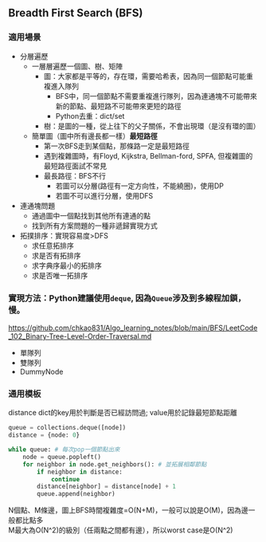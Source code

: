 ## Breadth First Search (BFS)
### 適用場景
- 分層遍歷
  - 一層層遍歷一個圖、樹、矩陣
    - 圖：大家都是平等的，存在環，需要哈希表，因為同一個節點可能重複進入隊列
      - BFS中，同一個節點不需要重複進行隊列，因為連通塊不可能帶來新的節點、最短路不可能帶來更短的路徑
      - Python去重：dict/set 
    - 樹：是圖的一種，從上往下的父子關係，不會出現環（是沒有環的圖）
  - 簡單圖（圖中所有邊長都一樣）**最短路徑**
    - 第一次BFS走到某個點，那條路一定是最短路徑 
    - 遇到複雜圖時，有Floyd, Kijkstra, Bellman-ford, SPFA, 但複雜圖的最短路徑面試不常見
    - 最長路徑：BFS不行
      - 若圖可以分層(路徑有一定方向性，不能繞圈)，使用DP
      - 若圖不可以進行分層，使用DFS
- 連通塊問題
  - 通過圖中一個點找到其他所有連通的點
  - 找到所有方案問題的一種非遞歸實現方式 
- 拓撲排序：實現容易度>DFS 
  - 求任意拓排序
  - 求是否有拓排序
  - 求字典序最小的拓排序
  - 求是否唯一拓排序
### 實現方法：Python建議使用`deque`, 因為`Queue`涉及到多線程加鎖，慢。
https://github.com/chkao831/Algo_learning_notes/blob/main/BFS/LeetCode_102_Binary-Tree-Level-Order-Traversal.md
- 單隊列
- 雙隊列
- DummyNode
### 通用模板
distance dict的key用於判斷是否已經訪問過; value用於記錄最短節點距離
```python
queue = collections.deque([node])
distance = {node: 0}

while queue: # 每次pop一個節點出來
    node = queue.popleft()
    for neighbor in node.get_neighbors(): # 並拓展相鄰節點
        if neighbor in distance:
            continue
        distance[neighbor] = distance[node] + 1
        queue.append(neighbor)
```
N個點、M條邊，圖上BFS時間複雜度=O(N+M)，一般可以說是O(M)，因為邊一般都比點多\
M最大為O(N^2)的級別（任兩點之間都有邊），所以worst case是O(N^2)
